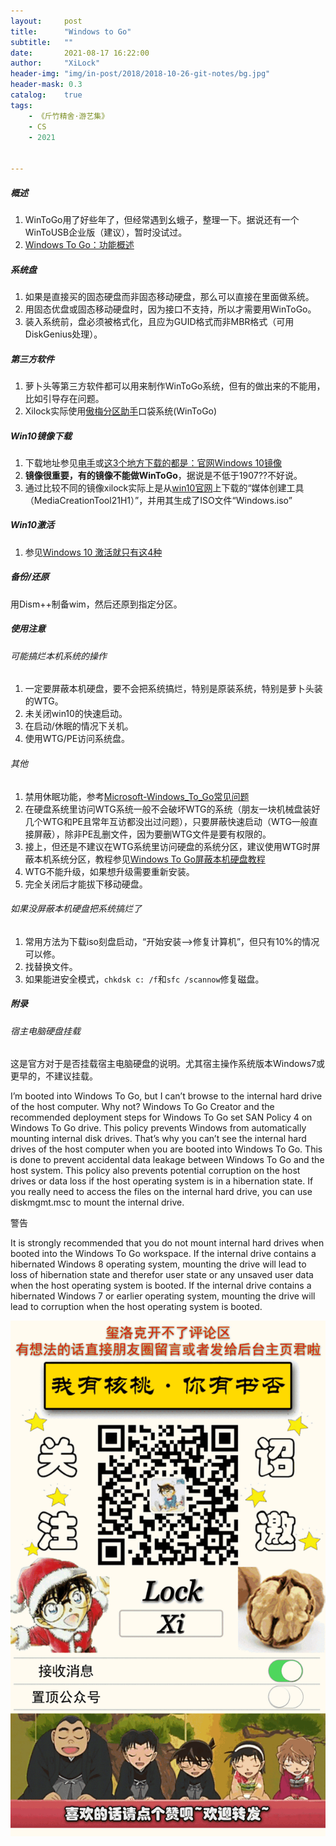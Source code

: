 ```yaml
---
layout:     post
title:      "Windows to Go"
subtitle:   ""
date:       2021-08-17 16:22:00
author:     "XiLock"
header-img: "img/in-post/2018/2018-10-26-git-notes/bg.jpg"
header-mask: 0.3
catalog:    true
tags:
    - 《斤竹精舍·游艺集》
    - CS
    - 2021


---
```


##### 概述
1. WinToGo用了好些年了，但经常遇到幺蛾子，整理一下。据说还有一个WinToUSB企业版（建议），暂时没试过。
1. [Windows To Go：功能概述](https://docs.microsoft.com/zh-cn/windows/deployment/planning/windows-to-go-overview)

##### 系统盘
1. 如果是直接买的固态硬盘而非固态移动硬盘，那么可以直接在里面做系统。
1. 用固态优盘或固态移动硬盘时，因为接口不支持，所以才需要用WinToGo。
1. 装入系统前，盘必须被格式化，且应为GUID格式而非MBR格式（可用DiskGenius处理）。

##### 第三方软件
1. 萝卜头等第三方软件都可以用来制作WinToGo系统，但有的做出来的不能用，比如引导存在问题。
1. Xilock实际使用[傲梅分区助手](https://www.disktool.cn/wintogo.html)口袋系统(WinToGo)

##### Win10镜像下载
1. 下载地址参见[电手](https://www.dianshouit.com/?thread-22.htm)或[这3个地方下载的都是：官网Windows 10镜像](https://www.dianshouit.com/thread-22.htm)
1. **镜像很重要，有的镜像不能做WinToGo**，据说是不低于1907??不好说。
1. 通过比较不同的镜像xilock实际上是从[win10官网](https://www.microsoft.com/zh-cn/software-download/windows10)上下载的“媒体创建工具（MediaCreationTool21H1）”，并用其生成了ISO文件“Windows.iso”

##### Win10激活
1. 参见[Windows 10 激活就只有这4种](https://www.dianshouit.com/thread-26.htm)

##### 备份/还原
用Dism++制备wim，然后还原到指定分区。

##### 使用注意
###### 可能搞烂本机系统的操作
1. 一定要屏蔽本机硬盘，要不会把系统搞烂，特别是原装系统，特别是萝卜头装的WTG。
1. 未关闭win10的快速启动。
1. 在启动/休眠的情况下关机。
1. 使用WTG/PE访问系统盘。

###### 其他
1. 禁用休眠功能，参考[Microsoft-Windows_To_Go常见问题](https://docs.microsoft.com/zh-cn/windows/deployment/planning/windows-to-go-frequently-asked-questions)
1. 在硬盘系统里访问WTG系统一般不会破坏WTG的系统（朋友一块机械盘装好几个WTG和PE且常年互访都没出过问题），只要屏蔽快速启动（WTG一般直接屏蔽），除非PE乱删文件，因为要删WTG文件是要有权限的。
1. 接上，但还是不建议在WTG系统里访问硬盘的系统分区，建议使用WTG时屏蔽本机系统分区，教程参见[Windows To Go屏蔽本机硬盘教程](https://bbs.luobotou.org/thread-6778-1-1.html)
1. WTG不能升级，如果想升级需要重新安装。
1. 完全关闭后才能拔下移动硬盘。

###### 如果没屏蔽本机硬盘把系统搞烂了
1. 常用方法为下载iso刻盘启动，“开始安装-->修复计算机”，但只有10%的情况可以修。
1. 找替换文件。
1. 如果能进安全模式，`chkdsk c: /f`和`sfc /scannow`修复磁盘。

##### 附录
###### 宿主电脑硬盘挂载
这是官方对于是否挂载宿主电脑硬盘的说明。尤其宿主操作系统版本Windows7或更早的，不建议挂载。

I’m booted into Windows To Go, but I can’t browse to the internal hard drive of the host computer. Why not?
Windows To Go Creator and the recommended deployment steps for Windows To Go set SAN Policy 4 on Windows To Go drive. This policy prevents Windows from automatically mounting internal disk drives. That’s why you can’t see the internal hard drives of the host computer when you are booted into Windows To Go. This is done to prevent accidental data leakage between Windows To Go and the host system. This policy also prevents potential corruption on the host drives or data loss if the host operating system is in a hibernation state. If you really need to access the files on the internal hard drive, you can use diskmgmt.msc to mount the internal drive.

警告

It is strongly recommended that you do not mount internal hard drives when booted into the Windows To Go workspace. If the internal drive contains a hibernated Windows 8 operating system, mounting the drive will lead to loss of hibernation state and therefor user state or any unsaved user data when the host operating system is booted. If the internal drive contains a hibernated Windows 7 or earlier operating system, mounting the drive will lead to corruption when the host operating system is booted.

![](/img/wc-tail.GIF)